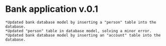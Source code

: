 # Bank application v.0.1
    *Updated bank database model by inserting a "person" table into the database.
    *Updated "person" table in database model, solving a minor error.
    *Updated bank database model by inserting an "account" table into the database.
    